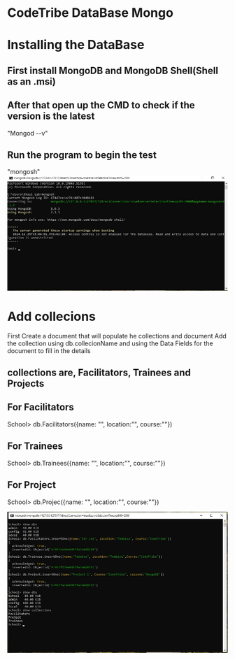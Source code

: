 # CodeTribe DataBase Mongo

# Installing the DataBase
## First install MongoDB and MongoDB Shell(Shell as an .msi)

## After that open up the CMD to check if the version is the latest
"Mongod --v"

## Run the program to begin the test
"mongosh"
![Project](/screenshots/mongo_cmd.jpg)

# Add collecions

First Create a document that will populate he collections and document
Add the collection using db.collecionName and using the Data Fields for the document to fill in the details

## collections are, Facilitators, Trainees and Projects

## For Facilitators
School> db.Facilitators({name: "", location:"", course:""})

## For Trainees
School> db.Trainees({name: "", location:"", course:""})

## For Project
School> db.Projec({name: "", location:"", course:""})

![Project](/screenshots/mong_cmd2.jpg)
